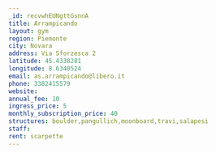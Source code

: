```yaml
---
_id: recvwhEUNgttGsnnA
title: Arrampicando
layout: gym
region: Piemonte
city: Novara
address: Via Sforzesca 2
latitude: 45.4338281
longitude: 8.6340524
email: as.arrampicando@libero.it
phone: 3382415579
website: 
annual_fee: 10
ingress_price: 5
monthly_subscription_price: 40
structures: boulder,pangullich,moonboard,travi,salapesi
staff: 
rent: scarpette
---
```


